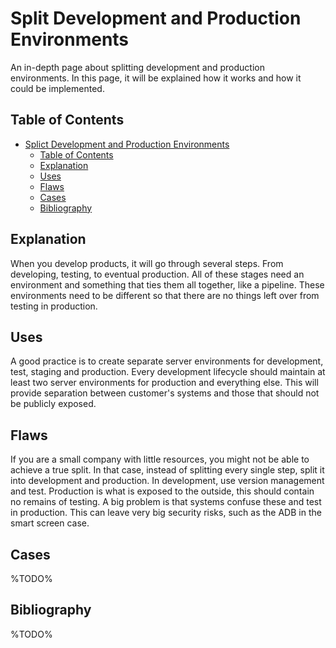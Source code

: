 # Split Development and Production Environments

An in-depth page about splitting development and production environments. In this page, it will be explained how it works and how it could be implemented.

## Table of Contents

- [Splict Development and Production Environments](#splict-development-and-production-environments)
  - [Table of Contents](#table-of-contents)
  - [Explanation](#explanation)
  - [Uses](#uses)
  - [Flaws](#flaws)
  - [Cases](#cases)
  - [Bibliography](#bibliography)

## Explanation

When you develop products, it will go through several steps. From developing, testing, to eventual production. All of these stages need an environment and something that ties them all together, like a pipeline. These environments need to be different so that there are no things left over from testing in production.

## Uses

A good practice is to create separate server environments for development, test, staging and production. Every development lifecycle should maintain at least two server environments for production and everything else. This will provide separation between customer's systems and those that should not be publicly exposed.

## Flaws

If you are a small company with little resources, you might not be able to achieve a true split. In that case, instead of splitting every single step, split it into development and production. In development, use version management and test. Production is what is exposed to the outside, this should contain no remains of testing. A big problem is that systems confuse these and test in production. This can leave very big security risks, such as the ADB in the smart screen case.

## Cases

%TODO%

## Bibliography

%TODO%
